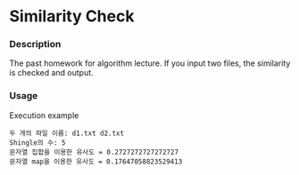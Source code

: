 # Similarity Check

### Description

The past homework for algorithm lecture. If you input two files, the similarity is checked and output.

### Usage

Execution example

```
두 개의 파일 이름: d1.txt d2.txt
Shingle의 수: 5
문자열 집합을 이용한 유사도 = 0.2727272727272727
문자열 map을 이용한 유사도 = 0.17647058823529413
```
